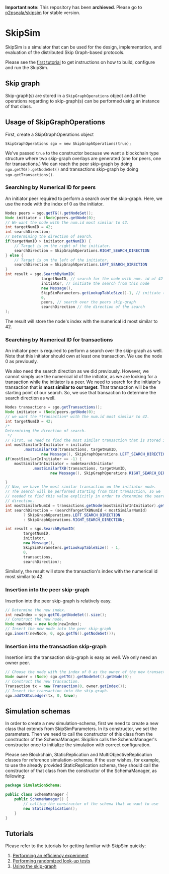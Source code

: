 **Important note:** This repository has been **archieved**. Please go to [p2pseala/skipsim](https://github.com/p2pseala/skipsim) for stable version. 

# SkipSim

SkipSim is a simulator that can be used for the design, implementation, and evaluation of the distributed Skip Graph-based protocols.

Please see the [first tutorial](https://github.com/yhassanzadeh13/SkipSim/blob/master/Tutorial1.md) to get instructions on how to build, configure and run the SkipSim.

## Skip graph
Skip-graph(s)
are stored in a `SkipGraphOperations` object and all the operations regarding to skip-graph(s)
can be performed using an instance of that class.

## Usage of SkipGraphOperations
First, create a SkipGraphOperations object
```
SkipGraphOperations sgo = new SkipGraphOperations(true);
```
We've passed `true` to the constructor because we want a blockchain type structure 
where two skip-graph overlays are generated (one for peers, one for transactions.)
We can reach the peer skip-graph by doing `sgo.getTG().getNodeSet()` and transactions
skip-graph by doing `sgo.getTransactions()`.
### Searching by Numerical ID for peers
An initiator peer required to perform a search over the skip-graph. Here, we use the node
with the index of 0 as the initiator.
```java
Nodes peers = sgo.getTG().getNodeSet();
Node initiator = (Node)peers.getNode(0);
// We want the node with the num.id most similar to 42.
int targetNumID = 42;
int searchDirection;
// Determining the direction of search.
if(targetNumID > initiator.getNumID) {
    // Target is on the right of the initiator.
    searchDirection = SkipGraphOperations.RIGHT_SEARCH_DIRECTION
} else {
    // Target is on the left of the initiator.
    searchDirection = SkipGraphOperations.LEFT_SEARCH_DIRECTION
}
int result = sgo.SearchByNumID(
                targetNumID, // search for the node with num. id of 42
                initiator, // initiate the search from this node
                new Message(),
                SkipSimParameters.getLookupTableSize()-1, // initiate the search from the uppermost level
                0,
                peers, // search over the peers skip-graph
                searchDirection // the direction of the search
);
```
The result will store the node's index with the numerical id most similar to 42.
### Searching by Numerical ID for transactions
An initiator peer is required to perform a search over the skip-graph as well. Note that this initiator should own
at least one transaction. We use the node 0 as previously.  

We also need the search direction as we did previously. However, we cannot simply use the numerical id of the initiator, as we are looking for a transaction while the initiator 
is a peer. We need to search for the initiator's transaction that is **most similar to our target**. That transaction 
will be the starting point of our search. So, we use that transaction to determine the search direction as well.
```java
Nodes transactions = sgo.getTransactions();
Node initiator = (Node)peers.getNode(0);
// we want the *transaction* with the num.id most similar to 42.
int targetNumID = 42;
/*
Determining the direction of search.
 */
// First, we need to find the most similar transaction that is stored in the initiator.
int mostSimilarInInitiator = initiator
        .mostSimilarTXB(transactions, targetNumID,
                new Message(), SkipGraphOperations.LEFT_SEARCH_DIRECTION, 0);
if(mostSimilarInInitiator == -1) {
    mostSimilarInInitiator = nodeSearchInitiator
            .mostSimilarTXB(transactions, targetNumID,
                    new Message(), SkipGraphOperations.RIGHT_SEARCH_DIRECTION, 0);

}
// Now, we have the most similar transaction on the initiator node.
// The search will be performed starting from that transaction, so we
// needed to find this value explicitly in order to determine the search 
// direction.
int mostSimilarNumId = transactions.getNode(mostSimilarInInitiator).getNumID();
int searchDirection = (searchTargetTXBNumId < mostSimilarNumId)
        ? SkipGraphOperations.LEFT_SEARCH_DIRECTION
        : SkipGraphOperations.RIGHT_SEARCH_DIRECTION;

int result = sgo.SearchByNumID(
        targetNumID,
        initiator,
        new Message(),
        SkipSimParameters.getLookupTableSize() - 1,
        0,
        transactions,
        searchDirection);
```
Similarly, the result will store the transaction's index with the numerical id most similar to 42.


### Insertion into the peer skip-graph
Insertion into the peer skip-graph is relatively easy.
```java
// Determine the new index.
int newIndex = sgo.getTG.getNodeSet().size();
// Construct the new node.
Node newNode = new Node(newIndex);
// Insert the new node into the peer skip-graph
sgo.insert(newNode, 0, sgo.getTG().getNodeSet());
```
### Insertion into the transaction skip-graph
Insertion into the transaction skip-graph is easy as well. We only need an owner peer.
```java
// Choose the node with the index of 0 as the owner of the new transaction.
Node owner = (Node) sgo.getTG().getNodeSet().getNode(0);
// Construct the new transaction.
Transaction tx = new Transaction(0, owner.getIndex());
// Insert the transaction into the skip-graph.
sgo.addTXBtoLedger(tx, 0, true);
```


## Simulation schemas
In order to create a new simulation-schema, first we need to create a new class 
that extends from SkipSimParameters. In its constructor, we set the parameters. 
Then we need to call the constructor of this class from the constructor of the SchemaManager. 
SkipSim calls the SchemaManager's constructor once to initialize the simulation with correct configuration.

Please see Blockchain, StaticReplication and MultiObjectiveReplication classes for
reference simulation-schemas. If the user wishes, for example, to use the already provided
StaticReplication schema, they should call the constructor of that class from the constructor
of the SchemaManager, as following:

```java
package SimulationSchema;

public class SchemaManager {
    public SchemaManager() {
        // calling the constructor of the schema that we want to use
        new StaticReplication(); 
    }
}
```


## Tutorials
Please refer to the tutorials for getting familiar with SkipSim quickly:
1. [Performing an efficiency experiment](https://github.com/yhassanzadeh13/SkipSim/blob/master/Tutorial1.md)
2. [Performing randomized look-up tests](https://github.com/yhassanzadeh13/SkipSim/blob/master/Tutorial2.md)
3. [Using the skip-graph](https://github.com/yhassanzadeh13/SkipSim/blob/master/Tutorial3.md)
